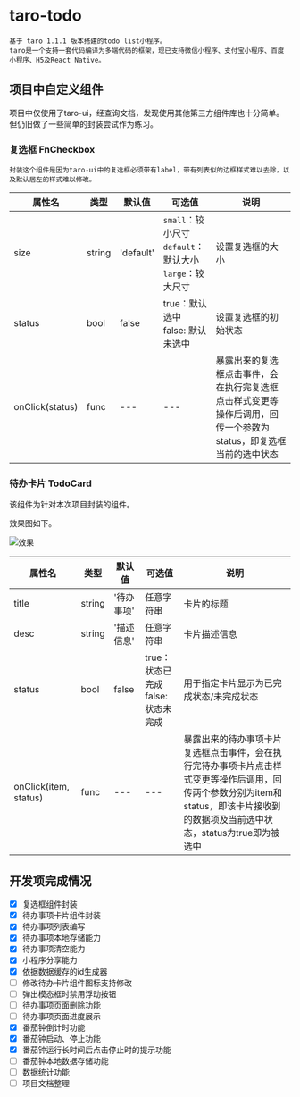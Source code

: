 # taro-todo

    基于 taro 1.1.1 版本搭建的todo list小程序。
    taro是一个支持一套代码编译为多端代码的框架，现已支持微信小程序、支付宝小程序、百度小程序、H5及React Native。

## 项目中自定义组件

项目中仅使用了taro-ui，经查询文档，发现使用其他第三方组件库也十分简单。但仍旧做了一些简单的封装尝试作为练习。

### 复选框 FnCheckbox

    封装这个组件是因为taro-ui中的复选框必须带有label，带有列表似的边框样式难以去除，以及默认居左的样式难以修改。

属性名 | 类型 | 默认值 | 可选值 | 说明
---|---|---|---|---
size | string | 'default' | `small`：较小尺寸<br/>`default`：默认大小<br/>`large`：较大尺寸<br/> | 设置复选框的大小
status | bool | false | true：默认选中<br>false: 默认未选中 | 设置复选框的初始状态
onClick(status) | func | --- | --- | 暴露出来的复选框点击事件，会在执行完复选框点击样式变更等操作后调用，回传一个参数为status，即复选框当前的选中状态

### 待办卡片 TodoCard

该组件为针对本次项目封装的组件。

效果图如下。

![效果](https://ws1.sinaimg.cn/large/006gU7ahly1fx0sc5uv7qj308d04at8m.jpg)

属性名 | 类型 | 默认值 | 可选值 | 说明
---|---|---|---|---
title | string | '待办事项' | 任意字符串 | 卡片的标题 
desc | string | '描述信息' | 任意字符串 | 卡片描述信息
status | bool | false | true：状态已完成<br>false: 状态未完成 | 用于指定卡片显示为已完成状态/未完成状态
onClick(item, status) | func | --- | --- | 暴露出来的待办事项卡片复选框点击事件，会在执行完待办事项卡片点击样式变更等操作后调用，回传两个参数分别为item和status，即该卡片接收到的数据项及当前选中状态，status为true即为被选中

## 开发项完成情况

- [x] 复选框组件封装
- [x] 待办事项卡片组件封装
- [x] 待办事项列表编写
- [x] 待办事项本地存储能力
- [x] 待办事项清空能力
- [x] 小程序分享能力
- [x] 依据数据缓存的id生成器
- [ ] 修改待办卡片组件图标支持修改
- [ ] 弹出模态框时禁用浮动按钮
- [ ] 待办事项页面删除功能
- [ ] 待办事项页面进度展示
- [x] 番茄钟倒计时功能
- [x] 番茄钟启动、停止功能
- [x] 番茄钟运行长时间后点击停止时的提示功能
- [ ] 番茄钟本地数据存储功能
- [ ] 数据统计功能
- [ ] 项目文档整理